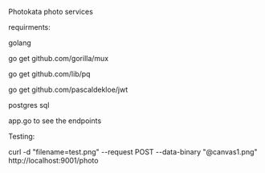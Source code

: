 Photokata photo services


requirments:

golang

go get github.com/gorilla/mux

go get github.com/lib/pq

go get github.com/pascaldekloe/jwt

postgres sql

app.go to see the endpoints


Testing:

curl -d "filename=test.png" --request POST --data-binary "@canvas1.png" http://localhost:9001/photo